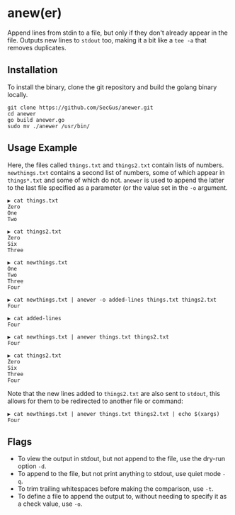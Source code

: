 # anew(er)

Append lines from stdin to a file, but only if they don't already appear in the file.
Outputs new lines to `stdout` too, making it a bit like a `tee -a` that removes duplicates.

## Installation

To install the binary, clone the git repository and build the golang binary locally.

```
git clone https://github.com/SecGus/anewer.git
cd anewer
go build anewer.go
sudo mv ./anewer /usr/bin/
```

## Usage Example

Here, the files called `things.txt` and `things2.txt` contain lists of numbers. `newthings.txt` contains a second
list of numbers, some of which appear in `things*.txt` and some of which do not. `anewer` is used
to append the latter to the last file specified as a parameter (or the value set in the `-o` argument.


```
▶ cat things.txt
Zero
One
Two

▶ cat things2.txt
Zero
Six
Three

▶ cat newthings.txt
One
Two
Three
Four

▶ cat newthings.txt | anewer -o added-lines things.txt things2.txt
Four

▶ cat added-lines
Four

▶ cat newthings.txt | anewer things.txt things2.txt
Four

▶ cat things2.txt
Zero
Six
Three
Four

```

Note that the new lines added to `things2.txt` are also sent to `stdout`, this allows for them to
be redirected to another file or command:

```
▶ cat newthings.txt | anewer things.txt things2.txt | echo $(xargs)
Four
```

## Flags

- To view the output in stdout, but not append to the file, use the dry-run option `-d`.
- To append to the file, but not print anything to stdout, use quiet mode `-q`.
- To trim trailing whitespaces before making the comparison, use `-t`.
- To define a file to append the output to, without needing to specify it as a check value, use `-o`.
